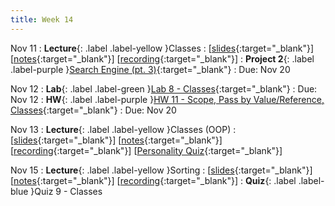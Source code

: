 ```yaml
---
title: Week 14
---
```


Nov 11
: **Lecture**{: .label .label-yellow }Classes
  :  \[[slides](https://docs.google.com/presentation/d/1yDZ60s0VJuSCZRIPQJCpMez4nO_lKiMjyPCErKXjoRg/edit?usp=sharing){:target="_blank"}\] \[[notes](https://docs.google.com/document/d/1dWhrZNiEVvmhJGMW-rk9rYKLWW27wueJDI0vjDqTJzs/edit?usp=sharing){:target="_blank"}\] \[[recording](https://youtu.be/klsm6jefLD0){:target="_blank"}\]
: **Project 2**{: .label .label-purple }[Search Engine (pt. 3)](https://edstem.org/us/courses/61483/lessons/120767){:target="_blank"}
  : Due: Nov 20

Nov 12
: **Lab**{: .label .label-green }[Lab 8 - Classes](https://edstem.org/us/courses/61483/lessons/122068){:target="_blank"}
  : Due: Nov 12
: **HW**{: .label .label-purple }[HW 11 - Scope, Pass by Value/Reference, Classes](https://edstem.org/us/courses/61483/lessons/122058){:target="_blank"}
  : Due: Nov 20

Nov 13
: **Lecture**{: .label .label-yellow }Classes (OOP)
  :  \[[slides](https://docs.google.com/presentation/d/1OrnMmbCHH17WuPk_miOrSZZP7zgD07APOVvbAxhRggg/edit?usp=sharing){:target="_blank"}\] \[[notes](https://docs.google.com/document/d/14Joi6tlY0vej0gltgUSVIh0Gya0SDVwIL9bSbg07234/edit?usp=sharing){:target="_blank"}\] \[[recording](https://docs.google.com/document/d/1XIpgIwvZjG4bXGgeAcSaYmJvrVk_f1_z-sAhTgoqWdY/edit?usp=sharing){:target="_blank"}\] \[[Personality Quiz](https://colab.research.google.com/drive/1NpEY0FmqwSaZp1bxXOL-wuh5KboXrpSC?usp=sharing){:target="_blank"}\]

Nov 15
: **Lecture**{: .label .label-yellow }Sorting
  : \[[slides](https://docs.google.com/document/d/1XIpgIwvZjG4bXGgeAcSaYmJvrVk_f1_z-sAhTgoqWdY/edit?usp=sharing){:target="_blank"}\] \[[notes](https://docs.google.com/document/d/1XIpgIwvZjG4bXGgeAcSaYmJvrVk_f1_z-sAhTgoqWdY/edit?usp=sharing){:target="_blank"}\] \[[recording](https://docs.google.com/document/d/1XIpgIwvZjG4bXGgeAcSaYmJvrVk_f1_z-sAhTgoqWdY/edit?usp=sharing){:target="_blank"}\]
: **Quiz**{: .label .label-blue }Quiz 9 - Classes